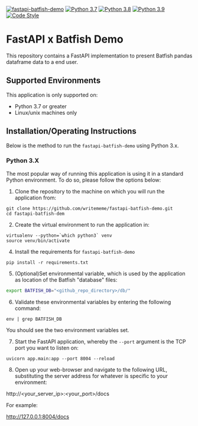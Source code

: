 [![fastapi-batfish-demo](https://github.com/writememe/fastapi-batfish-demo/actions/workflows/main.yaml/badge.svg)](https://github.com/writememe/fastapi-batfish-demo/actions/workflows/main.yaml)
[![Python 3.7](https://img.shields.io/badge/python-3.7-blue.svg)](https://www.python.org/downloads/release/python-370/)
[![Python 3.8](https://img.shields.io/badge/python-3.8-blue.svg)](https://www.python.org/downloads/release/python-380/)
[![Python 3.9](https://img.shields.io/badge/python-3.9-blue.svg)](https://www.python.org/downloads/release/python-390/)
[![Code Style](https://img.shields.io/badge/code%20style-black-000000.svg)](https://github.com/ambv/black)

# FastAPI x Batfish Demo

This repository contains a FastAPI implementation to present Batfish
pandas dataframe data to a end user.

## Supported Environments

This application is only supported on:
 - Python 3.7 or greater
 - Linux/unix machines only


 ## Installation/Operating Instructions

Below is the method to run the `fastapi-batfish-demo` using Python 3.x.

### Python 3.X

The most popular way of running this application is using it in a standard Python environment. To do so, please follow the options below:

1) Clone the repository to the machine on which you will run the application from:

```git
git clone https://github.com/writememe/fastapi-batfish-demo.git
cd fastapi-batfish-dem
```

2) Create the virtual environment to run the application in:

```console
virtualenv --python=`which python3` venv
source venv/bin/activate
```
4) Install the requirements for `fastapi-batfish-demo`
```
pip install -r requirements.txt
```

5) (Optional)Set environmental variable, which is used by the application as location of the Batfish "database" files:

```bash
export BATFISH_DB="<github_repo_directory>/db/"
```
6) Validate these environmental variables by entering the following command:

```
env | grep BATFISH_DB
```
You should see the two environment variables set.

7) Start the FastAPI application, whereby the `--port` argument is the TCP port you want to listen on:

```python3
uvicorn app.main:app --port 8004 --reload
```

8) Open up your web-browser and navigate to the following URL, substituting the server address for whatever
is specific to your environment:

http://<your_server_ip>:<your_port>/docs

For example:  

http://127.0.0.1:8004/docs



